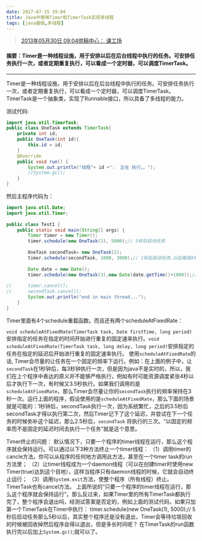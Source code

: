 ```yaml
---
date: 2017-07-15 19:04
title: Java中使用Timer和TimerTask实现多线程
tags: [java基础,多线程]
---
```


>[2013年05月30日 09:04供稿中心： 课工场](http://www.bdqn.cn/news/201305/9303.shtml)

#### 摘要：Timer是一种线程设施，用于安排以后在后台线程中执行的任务。可安排任务执行一次，或者定期重复执行，可以看成一个定时器，可以调度TimerTask。

---
Timer是一种线程设施，用于安排以后在后台线程中执行的任务。可安排任务执行一次，或者定期重复执行，可以看成一个定时器，可以调度TimerTask。TimerTask是一个抽象类，实现了Runnable接口，所以具备了多线程的能力。

测试代码:
```java
import java.util.TimerTask;
public class OneTask extends TimerTask{
    private int id;
    public OneTask(int id){
        this.id = id;
    }
    @Override
    public void run() {
        System.out.println("线程"+ id +":  正在 执行。。"); 
        //System.gc();
    }   
}
```

然后主程序代码为：
```java
import java.util.Date;
import java.util.Timer;
   
public class Test1 {
    public static void main(String[] args) {
        Timer timer = new Timer(); 
		timer.schedule(new OneTask(1), 5000);// 5秒后启动任务
          
        OneTask secondTask= new OneTask(2);
        timer.schedule(secondTask, 1000, 3000);// 1秒后启动任务,以后每隔3秒执行一次线程
          
        Date date = new Date();
        timer.schedule(new OneTask(3),new Date(date.getTime()+1000));//以date为参数，指定某个时间点执行线程
          
//      timer.cancel();
//      secondTask.cancel();
        System.out.println("end in main thread...");
    }
}

```

Timer里面有4个schedule重载函数。而且还有两个scheduleAtFixedRate：

`void scheduleAtFixedRate(TimerTask task, Date firstTime, long period)`安排指定的任务在指定的时间开始进行重复的固定速率执行。`void scheduleAtFixedRate(TimerTask task, long delay, long period)`安排指定的任务在指定的延迟后开始进行重复的固定速率执行。
使用`scheduleAtFixedRate`的话, Timer会尽量的让任务在一个固定的频率下运行。例如：在上面的例子中，让`secondTask`在1秒钟后，每3秒钟执行一次，但是因为java不是实时的，所以，我们在上个程序中表达的原义并不能够严格执行，例如有时可能资源调度紧张4秒以后才执行下一次，有时候又3.5秒执行。如果我们调用的是`scheduleAtFixedRate`，那么Timer会尽量让你的`secondTask`执行的频率保持在3秒一次。运行上面的程序，假设使用的是`scheduleAtFixedRate`，那么下面的场景就是可能的：1秒钟后，secondTask执行一次，因为系统繁忙，之后的3.5秒后secondTask才得以执行第二次，然后Timer记下了这个延迟，并尝试在下一个任务的时候弥补这个延迟，那么2.5秒后，`secondTask` 将执行的三次。“以固定的频率而不是固定的延迟时间去执行一个任务”就是这个意思。

Timer终止的问题：
默认情况下，只要一个程序的timer线程在运行，那么这个程序就会保持运行。可以通过以下3种方法终止一个timer线程：
（1）调用timer的cancle方法。你可以从程序的任何地方调用此方法，甚至在一个timer task的run方法里；
（2）让timer线程成为一个daemon线程（可以在创建timer时使用new Timer(true)达到这个目地），这样当程序只有daemon线程的时候，它就会自动终止运行； 
（3）调用`System.exit`方法，使整个程序（所有线程）终止。
TimerTask也有cancel方法。
上面所说的“只要一个程序的timer线程在运行，那么这个程序就会保持运行”。那么反过来，如果Timer里的所有TimerTask都执行完了，整个程序会退出吗，经测试答案是否定的，例如上面的测试代码，如果只加第一个TimerTask在Timer中执行：
timer.schedule(new OneTask(1), 5000);// 5秒后启动任务那么5秒以后，其实整个程序还是没有退出，Timer会等待垃圾回收的时候被回收掉然后程序会得以退出，但是多长时间呢？
在TimerTask的run函数执行完以后加上`System.gc()`;就可以了。
